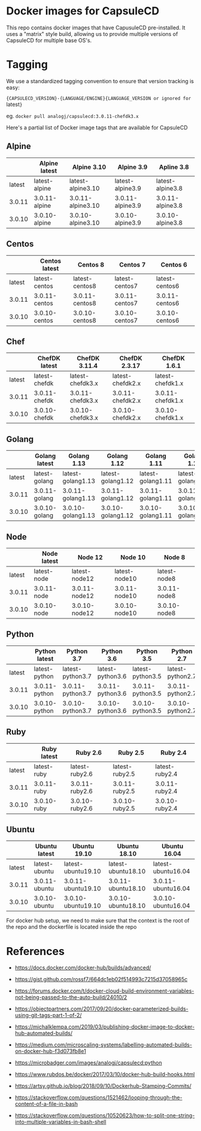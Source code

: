 # Docker images for CapsuleCD

This repo contains docker images that have CapusuleCD pre-installed.
It uses a "matrix" style build, allowing us to provide multiple versions of CapsuleCD for multiple base OS's.


# Tagging

We use a standardized tagging convention to ensure that version tracking is easy:

`{CAPSULECD_VERSION}-{LANGUAGE/ENGINE}{LANGUAGE_VERSION or ignored for `latest`}`

eg. `docker pull analogj/capsulecd:3.0.11-chefdk3.x`


Here's a partial list of Docker image tags that are available for CapsuleCD

## Alpine

| | Alpine latest | Alpine 3.10 | Alpine 3.9 | Apline 3.8 |
| --- | --- | --- | --- | --- |
| latest | latest-alpine | latest-alpine3.10 | latest-alpine3.9 | latest-alpine3.8 |
| 3.0.11 | 3.0.11-alpine | 3.0.11-alpine3.10 | 3.0.11-alpine3.9 | 3.0.11-alpine3.8 |
| 3.0.10 | 3.0.10-alpine | 3.0.10-alpine3.10 | 3.0.10-alpine3.9 | 3.0.10-alpine3.8 |

## Centos

| | Centos latest | Centos 8 | Centos 7 | Centos 6 |
| --- | --- | --- | --- | --- |
| latest | latest-centos | latest-centos8 | latest-centos7 | latest-centos6 |
| 3.0.11 | 3.0.11-centos | 3.0.11-centos8 | 3.0.11-centos7 | 3.0.11-centos6 |
| 3.0.10 | 3.0.10-centos | 3.0.10-centos8 | 3.0.10-centos7 | 3.0.10-centos6 |

## Chef

| | ChefDK latest | ChefDK 3.11.4 | ChefDK 2.3.17 | ChefDK 1.6.1 |
| --- | --- | --- | --- | --- |
| latest | latest-chefdk | latest-chefdk3.x | latest-chefdk2.x | latest-chefdk1.x |
| 3.0.11 | 3.0.11-chefdk | 3.0.11-chefdk3.x | 3.0.11-chefdk2.x | 3.0.11-chefdk1.x |
| 3.0.10 | 3.0.10-chefdk | 3.0.10-chefdk3.x | 3.0.10-chefdk2.x | 3.0.10-chefdk1.x |

## Golang

| | Golang latest | Golang 1.13 | Golang 1.12 | Golang 1.11 | Golang 1.10 |
| --- | --- | --- | --- | --- | --- |
| latest | latest-golang | latest-golang1.13 | latest-golang1.12 | latest-golang1.11 | latest-golang1.10 |
| 3.0.11 | 3.0.11-golang | 3.0.11-golang1.13 | 3.0.11-golang1.12 | 3.0.11-golang1.11 | 3.0.11-golang1.10 |
| 3.0.10 | 3.0.10-golang | 3.0.10-golang1.13 | 3.0.10-golang1.12 | 3.0.10-golang1.11 | 3.0.10-golang1.10 |

## Node

| | Node latest | Node 12 | Node 10 | Node 8 |
| --- | --- | --- | --- | --- |
| latest | latest-node | latest-node12 | latest-node10 | latest-node8 |
| 3.0.11 | 3.0.11-node | 3.0.11-node12 | 3.0.11-node10 | 3.0.11-node8 |
| 3.0.10 | 3.0.10-node | 3.0.10-node12 | 3.0.10-node10 | 3.0.10-node8 |

## Python

| | Python latest | Python 3.7 | Python 3.6 | Python 3.5 | Python 2.7 |
| --- | --- | --- | --- | --- | --- |
| latest | latest-python | latest-python3.7 | latest-python3.6 | latest-python3.5 | latest-python2.7 |
| 3.0.11 | 3.0.11-python | 3.0.11-python3.7 | 3.0.11-python3.6 | 3.0.11-python3.5 | 3.0.11-python2.7 |
| 3.0.10 | 3.0.10-python | 3.0.10-python3.7 | 3.0.10-python3.6 | 3.0.10-python3.5 | 3.0.10-python2.7 |

## Ruby

| | Ruby latest | Ruby 2.6 | Ruby 2.5 | Ruby 2.4 |
| --- | --- | --- | --- | --- |
| latest | latest-ruby | latest-ruby2.6 | latest-ruby2.5 | latest-ruby2.4 |
| 3.0.11 | 3.0.11-ruby | 3.0.11-ruby2.6 | 3.0.11-ruby2.5 | 3.0.11-ruby2.4 |
| 3.0.10 | 3.0.10-ruby | 3.0.10-ruby2.6 | 3.0.10-ruby2.5 | 3.0.10-ruby2.4 |

## Ubuntu

| | Ubuntu latest | Ubuntu 19.10 | Ubuntu 18.10 | Ubuntu 16.04 |
| --- | --- | --- | --- | --- |
| latest | latest-ubuntu | latest-ubuntu19.10 | latest-ubuntu18.10 | latest-ubuntu16.04 |
| 3.0.11 | 3.0.11-ubuntu | 3.0.11-ubuntu19.10 | 3.0.11-ubuntu18.10 | 3.0.11-ubuntu16.04 |
| 3.0.10 | 3.0.10-ubuntu | 3.0.10-ubuntu19.10 | 3.0.10-ubuntu18.10 | 3.0.10-ubuntu16.04 |


For docker hub setup, we need to make sure that the context is the root of the repo
and the dockerfile is located inside the repo


# References
- https://docs.docker.com/docker-hub/builds/advanced/
- https://gist.github.com/rossf7/664dc1eb02f514993c7215d37058965c
- https://forums.docker.com/t/docker-cloud-build-environment-variables-not-being-passed-to-the-auto-build/24010/2
- https://objectpartners.com/2017/09/20/docker-parameterized-builds-using-git-tags-part-1-of-2/
- https://michalklempa.com/2019/03/publishing-docker-image-to-docker-hub-automated-builds/
- https://medium.com/microscaling-systems/labelling-automated-builds-on-docker-hub-f3d073fb8e1
- https://microbadger.com/images/analogj/capsulecd:python
- https://www.rubdos.be/docker/2017/03/10/docker-hub-build-hooks.html
- https://artsy.github.io/blog/2018/09/10/Dockerhub-Stamping-Commits/


- https://stackoverflow.com/questions/1521462/looping-through-the-content-of-a-file-in-bash
- https://stackoverflow.com/questions/10520623/how-to-split-one-string-into-multiple-variables-in-bash-shell

